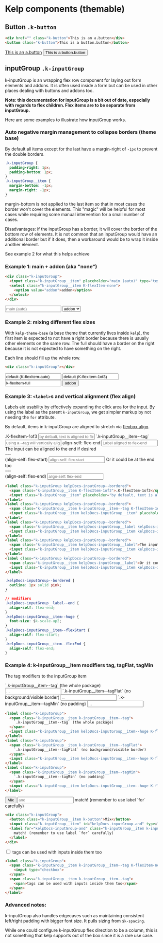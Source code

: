 # Kelp components (themable)

## Button `.k-button`
```html
<div href="" class="k-button">This is an a.button</div>
<button class="k-button">This is a button.button</button>
```
<a href="" class="k-button">This is an a.button</a>
<button class="k-button">This is a button.button</button>

## inputGroup `.k-inputGroup`
k-inputGroup is an wrapping flex row component for laying out form elements and addons. It is often used inside a form but can be used in other places dealing with buttons and addons too.

**Note: this documentation for inputGroup is a bit out of date, especially with regards to flex children. Flex items are to be separate from inputGroup.**

Here are some examples to illustrate how inputGroup works.

### Auto negative margin management to collapse borders (theme base)
By default all items except for the last have a margin-right of `-1px` to prevent the double borders.
```css
.k-inputGroup {
  padding-right: 1px;
  padding-bottom: 1px;
}
.k-inputGroup__item {
  margin-bottom: -1px;
  margin-right: -1px;
}
```

margin-bottom is not applied to the last item so that in most cases the border won't cover the elements. This "magic" will be helpful for most cases while requiring some manual intervention for a small number of cases.

Disadvantages: if the inputGroup has a border, it will cover the border of the bottom row of elements. It is not common that an inputGroup would have an additional border but if it does, then a workaround would be to wrap it inside another element.

See example 2 for what this helps achieve

### Example 1: main + addon (aka "none")
```html
<div class="k-inputGroup">
  <input class="k-inputGroup__item" placeholder="main (auto)" type="text">
  <select class="k-inputGroup__item K-flexItem-none">
    <option value="addon">addon</option>
  </select>
</div>
```
<div class="k-inputGroup">
  <input class="k-inputGroup__item" placeholder="main (auto)" type="text">
  <select class="k-inputGroup__item K-flexItem-none">
    <option value="addon">addon</option>
  </select>
</div>

### Example 2: mixing different flex sizes
With `kelp-theme-base` (a base theme that currently lives inside `kelp`), the first item is expected to not have a right border because there is usually other elements on the same row. The full should have a border on the right because it is not expected to have something on the right.

Each line should fill up the whole row.
```html
<div class="k-inputGroup"></div>
```
<div class="k-inputGroup">
  <input class="k-inputGroup__item" value="default (K-flexItem-auto)" type="text">
  <input class="k-inputGroup__item K-flexItem-1of3" value="default (K-flexItem-1of3)" type="text">
  <input class="k-inputGroup__item K-flexItem-full" value="k-flexItem-full" type="text">
  <button class="k-button k-inputGroup__item" value="addon">addon</button>
</div>

### Example 3: `<label>`s and vertical alignment (flex align)
Labels aid usability by effectively expanding the click area for the input. By using the label as the parent `k-inputGroup`, we get simpler markup by not needing the `for` attribute.

By default, items in k-inputGroup are aligned to stretch via [flexbox align](https://developer.mozilla.org/en-US/docs/Web/CSS/align-items).

<label class="k-inputGroup kelpDocs-inputGroup--bordered">
  <span class="k-inputGroup__item K-flexItem-1of3">.K-flexItem-1of3</span>
  <input class="k-inputGroup__item kelpDocs-inputGroup__item--huge" placeholder="by default, text is aligned to flex-start" type="text">
</label>
<label class="k-inputGroup kelpDocs-inputGroup--bordered">
  <span class="k-inputGroup__item k-inputGroup__item--tag K-flexItem-1of3">`.k-inputGroup__item--tag`</span>
  <input class="k-inputGroup__item kelpDocs-inputGroup__item kelpDocs-inputGroup__item--huge" placeholder="using a --tag will vertically align the text" type="text">
</label>
<label class="k-inputGroup kelpDocs-inputGroup--bordered">
  <span class="k-inputGroup__item kelpDocs-inputGroup__label kelpDocs-inputGroup__label--end">align-self: flex-end</span>
  <input class="k-inputGroup__item kelpDocs-inputGroup__item kelpDocs-inputGroup__item--huge" placeholder="Label aligned to flex-end" type="text">
</label>
<label class="k-inputGroup kelpDocs-inputGroup--bordered">
  <span class="k-inputGroup__item kelpDocs-inputGroup__label">The input can be aligned to the end if desired<br />---<br />(align-self: flex-start)</span>
  <input class="k-inputGroup__item kelpDocs-inputGroup__item kelpDocs-inputGroup__item--flexStart" placeholder="align-self: flex-start" type="text">
</label>
<label class="k-inputGroup kelpDocs-inputGroup--bordered">
  <span class="k-inputGroup__item kelpDocs-inputGroup__label">Or it could be at the end too<br />---<br />(align-self: flex-end)</span>
  <input class="k-inputGroup__item kelpDocs-inputGroup__item kelpDocs-inputGroup__item--flexEnd" placeholder="align-self: flex-end" type="text">
</label>

```html
<label class="k-inputGroup kelpDocs-inputGroup--bordered">
  <span class="k-inputGroup__item K-flexItem-1of3">.K-flexItem-1of3</span>
  <input class="k-inputGroup__item" placeholder="by default, text is aligned to flex-start" type="text">
</label>
<label class="k-inputGroup kelpDocs-inputGroup--bordered">
  <span class="k-inputGroup__item k-inputGroup__item--tag K-flexItem-1of3">.k-inputGroup_<wbr></wbr>_item--tag</span>
  <input class="k-inputGroup__item kelpDocs-inputGroup__item" placeholder="using a block will vertically align the text" type="text">
</label>
<label class="k-inputGroup kelpDocs-inputGroup--bordered">
  <span class="k-inputGroup__item kelpDocs-inputGroup__label kelpDocs-inputGroup__label--end">align-self: flex-end</span>
  <input class="k-inputGroup__item kelpDocs-inputGroup__item kelpDocs-inputGroup__item--huge" placeholder="Label aligned to flex-end" type="text">
</label>
<label class="k-inputGroup kelpDocs-inputGroup--bordered">
  <span class="k-inputGroup__item kelpDocs-inputGroup__label">The input can be aligned to the end if desired<br />---<br />(align-self: flex-start)</span>
  <input class="k-inputGroup__item kelpDocs-inputGroup__item kelpDocs-inputGroup__item--flexStart" placeholder="align-self: flex-start" type="text">
</label>
<label class="k-inputGroup kelpDocs-inputGroup--bordered">
  <span class="k-inputGroup__item kelpDocs-inputGroup__label">Or it could be at the end too<br />---<br />(align-self: flex-end)</span>
  <input class="k-inputGroup__item kelpDocs-inputGroup__item kelpDocs-inputGroup__item--flexEnd" placeholder="align-self: flex-end" type="text">
</label>
```

```css
.kelpDocs-inputGroup--bordered {
  outline: 1px solid pink;
}

// modifiers
.kelpDocs-inputGroup__label--end {
  align-self: flex-end;
}
.kelpDocs-inputGroup__item--huge {
  font-size: $k-scale-up2;
}
.kelpDocs-inputGroup__item--flexStart {
  align-self: flex-start;
}
.kelpDocs-inputGroup__item--flexEnd {
  align-self: flex-end;
}
```

### Example 4: k-inputGroup__item modifiers tag, tagFlat, tagMin
The tag modifiers to the inputGroup item

<label class="k-inputGroup">
  <span class="k-inputGroup__item k-inputGroup__item--tag">
    `.k-inputGroup__item--tag` (the whole package)
  </span>
  <input class="k-inputGroup__item kelpDocs-inputGroup__item--huge K-flexItem-1of4" placeholder="..." type="text">
</label>
<label class="k-inputGroup">
  <span class="k-inputGroup__item k-inputGroup__item--tagFlat">
    `.k-inputGroup__item--tagFlat` (no background/visible border)
  </span>
  <input class="k-inputGroup__item kelpDocs-inputGroup__item--huge K-flexItem-1of4" placeholder="..." type="text">
</label>
<label class="k-inputGroup">
  <span class="k-inputGroup__item k-inputGroup__item--tagMin">
    `.k-inputGroup__item--tagMin` (no padding)
  </span>
  <input class="k-inputGroup__item kelpDocs-inputGroup__item--huge K-flexItem-1of4" placeholder="..." type="text">
</label>

```html
<label class="k-inputGroup">
  <span class="k-inputGroup__item k-inputGroup__item--tag">
    `.k-inputGroup__item--tag` (the whole package)
  </span>
  <input class="k-inputGroup__item kelpDocs-inputGroup__item--huge K-flexItem-1of4" placeholder="..." type="text">
</label>
<label class="k-inputGroup">
  <span class="k-inputGroup__item k-inputGroup__item--tagFlat">
    `.k-inputGroup__item--tagFlat` (no background/visible border)
  </span>
  <input class="k-inputGroup__item kelpDocs-inputGroup__item--huge K-flexItem-1of4" placeholder="..." type="text">
</label>
<label class="k-inputGroup">
  <span class="k-inputGroup__item k-inputGroup__item--tagMin">
    `.k-inputGroup__item--tagMin` (no padding)
  </span>
  <input class="k-inputGroup__item kelpDocs-inputGroup__item--huge K-flexItem-1of4" placeholder="..." type="text">
</label>
```

<div class="k-inputGroup">
  <button class="k-inputGroup__item k-button">Mix</button>
  <input class="k-inputGroup__item" id="kelpDocs-inputGroup-and" type="text" placeholder="and">
  <label for="kelpDocs-inputGroup-and" class="k-inputGroup__item k-inputGroup__item--tag">
    match! (remember to use label `for` carefully)
  </label>
</div>

```html
<div class="k-inputGroup">
  <button class="k-inputGroup__item k-button">Mix</button>
  <input class="k-inputGroup__item" id="kelpDocs-inputGroup-and" type="text" placeholder="and">
  <label for="kelpDocs-inputGroup-and" class="k-inputGroup__item k-inputGroup__item--tag">
    match! (remember to use label `for` carefully)
  </label>
</div>
```

<label class="k-inputGroup">
  <span class="k-inputGroup__item k-inputGroup__item--tag K-flexItem-none">
    <input type="checkbox">
  </span>
  <span class="k-inputGroup__item k-inputGroup__item--tag">
    <span>tags can be used with inputs inside them too</span>
  </span>
</label>

```html
<label class="k-inputGroup">
  <span class="k-inputGroup__item k-inputGroup__item--tag K-flexItem-none">
    <input type="checkbox">
  </span>
  <span class="k-inputGroup__item k-inputGroup__item--tag">
    <span>tags can be used with inputs inside them too</span>
  </span>
</label>
```




### Advanced notes:

k-inputGroup also handles edgecases such as maintaining consistent left/right padding with bigger font size. It pulls sizing from `$k-spacing`.

While one could configure k-inputGroup flex direction to be a column, this is not something that kelp supports out of the box since it is a rare use case.
